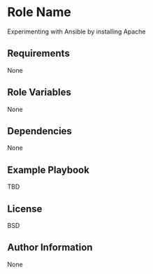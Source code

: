 Role Name
=========

Experimenting with Ansible by installing Apache

Requirements
------------

None

Role Variables
--------------

None

Dependencies
------------

None

Example Playbook
----------------

TBD

License
-------

BSD

Author Information
------------------

None
